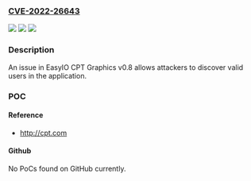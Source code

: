 ### [CVE-2022-26643](https://cve.mitre.org/cgi-bin/cvename.cgi?name=CVE-2022-26643)
![](https://img.shields.io/static/v1?label=Product&message=n%2Fa&color=blue)
![](https://img.shields.io/static/v1?label=Version&message=n%2Fa%20&color=brightgreen)
![](https://img.shields.io/static/v1?label=Vulnerability&message=n%2Fa&color=brightgreen)

### Description

An issue in EasyIO CPT Graphics v0.8 allows attackers to discover valid users in the application.

### POC

#### Reference
- http://cpt.com

#### Github
No PoCs found on GitHub currently.

